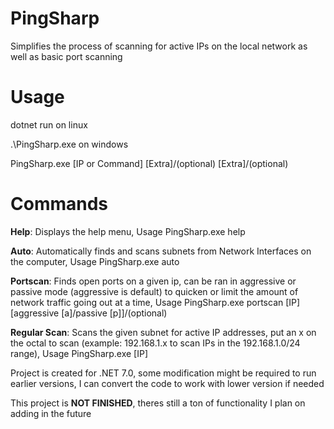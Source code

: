 # PingSharp
Simplifies the process of scanning for active IPs on the local network as well as basic port scanning

# Usage
dotnet run on linux

.\PingSharp.exe on windows

PingSharp.exe [IP or Command] [Extra]/(optional) [Extra]/(optional)

# Commands
**Help**: Displays the help menu, Usage PingSharp.exe help

**Auto**: Automatically finds and scans subnets from Network Interfaces on the computer, Usage PingSharp.exe auto

**Portscan**: Finds open ports on a given ip, can be ran in aggressive or passive mode (aggressive is default) to quicken or limit the amount of network traffic going out at a time, Usage PingSharp.exe portscan [IP] [aggressive [a]/passive [p]]/(optional)

**Regular Scan**: Scans the given subnet for active IP addresses, put an x on the octal to scan (example: 192.168.1.x to scan IPs in the 192.168.1.0/24 range), Usage PingSharp.exe [IP]

Project is created for .NET 7.0, some modification might be required to run earlier versions, I can convert the code to work with lower version if needed

This project is **NOT FINISHED**, theres still a ton of functionality I plan on adding in the future
